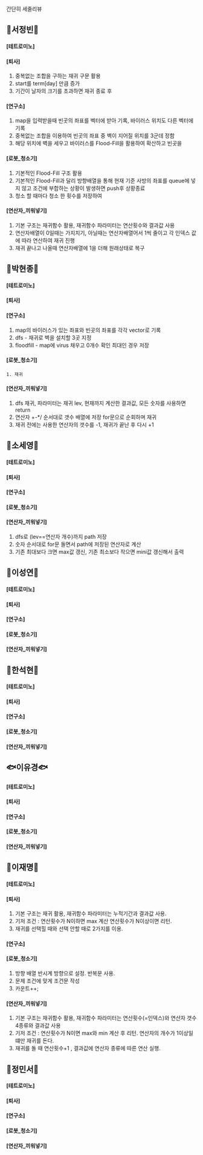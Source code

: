 간단히 세줄리뷰

## 🐣서정빈🐣 <br>
#### [테트로미노] <br>
#### [퇴사] <br>
  1. 중복없는 조합을 구하는 재귀 구문 활용
  2. start를 term[day] 만큼 증가
  3. 기간이 날자의 크기를 초과하면 재귀 종료 후 
#### [연구소] <br>
  1. map을 입력받을때 빈곳의 좌표를 벡터에 받아 기록, 바이러스 위치도 다른 벡터에 기록
  2. 중복없는 조합을 이용하여 빈곳의 좌표 중 벽이 지어질 위치를 3군데 정함
  3. 해당 위치에 벽을 세우고 바이러스를 Flood-Fill을 활용하여 확산하고 빈곳을 
#### [로봇_청소기] <br>
  1. 기본적인 Flood-Fill 구조 활용
  2. 기본적인 Flood-Fill과 달리 방향배열을 통해 현재 기준 사방의 좌표를 queue에 넣지 않고 조건에 부합하는 상황이 발생하면 push후 상황종료
  3. 청소 할 때마다 청소 한 횟수를 저장하여   
#### [연산자_끼워넣기] <br>
  1. 기본 구조는 재귀함수 활용, 재귀함수 파라미터는 연산횟수와 결과값 사용
  2. 연산자배열이 0일때는 가지치기, 아닐때는 연산자배열어서 1씩 줄이고 각 인덱스 값에 따라 연산하여 재귀 진행
  3. 재귀 끝나고 나올때 연산자배열에 1을 더해 원래상태로 복구


## 🐒박현종🐒 <br>
#### [테트로미노] <br>
#### [퇴사] <br>
#### [연구소] <br>
  1. map의 바이러스가 있는 좌표와 빈곳의 좌표를 각각 vector로 기록
  2. dfs - 재귀로 벽을 설치할 3곳 지정
  3. floodfill - map에 virus 채우고 0개수 확인 최대인 경우 저장
#### [로봇_청소기] <br>
    1. 재귀
#### [연산자_끼워넣기] <br>
  1. dfs 재귀, 파라미터는 재귀 lev, 현재까지 계산한 결과값, 모든 숫자를 사용하면 return
  2. 연산자 +-*/ 순서대로 갯수 배열에 저장 for문으로 순회하며 재귀
  3. 재귀 전에는 사용한 연산자의 갯수를 -1, 재귀가 끝난 후 다시 +1


## 🦕소세영🦕 <br>
#### [테트로미노] <br>
#### [퇴사] <br>
#### [연구소] <br>
#### [로봇_청소기] <br>
#### [연산자_끼워넣기] <br>
  1. dfs로 (lev==연산자 개수)까지 path 저장
  2. 숫자 순서대로 for문 돌면서 path에 저장된 연산자로 계산
  3. 기존 최대보다 크면 max값 갱신, 기존 최소보다 작으면 mini값 갱신해서 출력
  

## 🏰이성연🏰 <br>
#### [테트로미노] <br>
#### [퇴사] <br>
#### [연구소] <br>
#### [로봇_청소기] <br>
#### [연산자_끼워넣기] <br>


## 🏢한석현🏢 <br>
#### [테트로미노] <br>
#### [퇴사] <br>
#### [연구소] <br>
#### [로봇_청소기] <br>
#### [연산자_끼워넣기] <br>


## 🐟이유경🐟 <br>
#### [테트로미노] <br>
#### [퇴사] <br>
#### [연구소] <br>
#### [로봇_청소기] <br>
#### [연산자_끼워넣기] <br>


## 🐔이재명🐔 <br>
#### [테트로미노] <br>
#### [퇴사] <br>
  1. 기본 구조는 재귀 활용, 재귀함수 파라미터는 누적기간과 결과값 사용.
  2. 기저 조건 : 연산횟수가 N이하면 max 계산 연산횟수가 N이상이면 리턴.
  3. 재귀를 선택힐 때와 선택 안할 때로 2가지를 이용.
#### [연구소] <br>
#### [로봇_청소기] <br>
  1. 방향 배열 반시계 방향으로 설정. 반복문 사용.
  2. 문제 조건에 맞게 조건문 작성
  3. 카운트++;
#### [연산자_끼워넣기] <br>
  1. 기본 구조는 재귀함수 활용, 재귀함수 파라미터는 연산횟수(=인덱스)와 연산자 갯수 4종류와 결과값 사용
  2. 기저 조건 : 연산횟수가 N이면 max와 min 계산 후 리턴. 연산자의 개수가 1이상일 떄만 재귀를 돈다.
  3. 재귀를 돌 때 연산횟수+1 , 결과값에 연산자 종류에 따른 연산 실행.


## 🦜정민서🦜 <br>
#### [테트로미노] <br>
#### [퇴사] <br>
#### [연구소] <br>
#### [로봇_청소기] <br>
#### [연산자_끼워넣기] <br>
